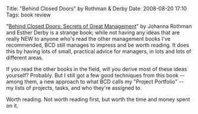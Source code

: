 Title: "Behind Closed Doors" by Rothman & Derby
Date: 2008-08-20 17:10
Tags: book review

"[Behind Closed Doors: Secrets of Great
Management](http://www.amazon.com/gp/product/0976694026/ref=as_li_ss_tl?ie=UTF8&camp=1789&creative=390957&creativeASIN=0976694026&linkCode=as2&tag=schoforg-20)"
by Johanna Rothman and Esther Derby is a strange book; while not having
any ideas that are really NEW to anyone who's read the other management
books I've recommended, BCD still manages to impress and be worth
reading. It does this by having lots of small, practical advice for
managers, in lots and lots of different areas.

If you read the other books in the field, will you derive most of these
ideas yourself? Probably. But I still got a few good techniques from
this book -- among them, a new approach to what BCD calls my "Project
Portfolio" -- my lists of projects, tasks, and who they're assigned to.

Worth reading. Not worth reading first, but worth the time and money
spent on it.

